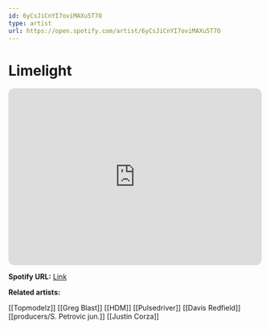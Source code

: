 ```yaml
---
id: 6yCsJiCnYI7oviMAXu5T7O
type: artist
url: https://open.spotify.com/artist/6yCsJiCnYI7oviMAXu5T7O
---
```

# Limelight

<iframe style="border-radius:12px" src="https://open.spotify.com/embed/artist/6yCsJiCnYI7oviMAXu5T7O" width="100%" height="352" frameBorder="0" allowfullscreen="" allow="autoplay; clipboard-write; encrypted-media; fullscreen; picture-in-picture" loading="lazy"></iframe>

**Spotify URL:** [Link](https://open.spotify.com/artist/6yCsJiCnYI7oviMAXu5T7O)

**Related artists:**

[[Topmodelz]]
[[Greg Blast]]
[[HDM]]
[[Pulsedriver]]
[[Davis Redfield]]
[[producers/S. Petrovic jun.]]
[[Justin Corza]]
